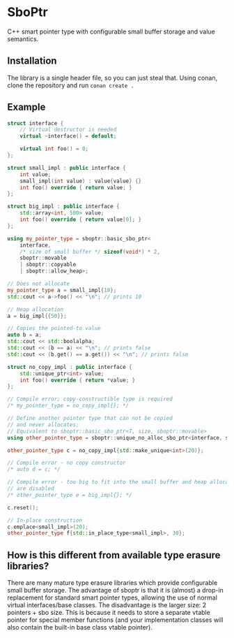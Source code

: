 # SboPtr
C++ smart pointer type with configurable small buffer storage
and value semantics.

## Installation
The library is a single header file, so you can just steal that.
Using conan, clone the repository and run `conan create .`

## Example
```c++
struct interface {
	// Virtual destructor is needed
	virtual ~interface() = default;

	virtual int foo() = 0;
};

struct small_impl : public interface {
	int value;
	small_impl(int value) : value{value} {}
	int foo() override { return value; }
};

struct big_impl : public interface {
	std::array<int, 500> value;
	int foo() override { return value[0]; }
};

using my_pointer_type = sboptr::basic_sbo_ptr<
	interface,
	/* size of small buffer */ sizeof(void*) * 2,
	sboptr::movable
    | sboptr::copyable
    | sboptr::allow_heap>;

// Does not allocate
my_pointer_type a = small_impl{10};
std::cout << a->foo() << "\n"; // prints 10

// Heap allocation
a = big_impl{{50}};

// Copies the pointed-to value
auto b = a;
std::cout << std::boolalpha;
std::cout << (b == a) << "\n"; // prints false
std::cout << (b.get() == a.get()) << "\n"; // prints false

struct no_copy_impl : public interface {
	std::unique_ptr<int> value;
	int foo() override { return *value; }
};

// Compile error; copy-constructible type is required
/* my_pointer_type = no_copy_impl{}; */

// Define another pointer type that can not be copied
// and never allocates;
// Equivalent to sboptr::basic_sbo_ptr<T, size, sboptr::movable>
using other_pointer_type = sboptr::unique_no_alloc_sbo_ptr<interface, sizeof(void*) * 2>;

other_pointer_type c = no_copy_impl{std::make_unique<int>(20)};

// Compile error - no copy constructor
/* auto d = c; */

// Compile error - too big to fit into the small buffer and heap allocations
// are disabled
/* other_pointer_type e = big_impl{}; */

c.reset();

// In-place construction
c.emplace<small_impl>(20);
other_pointer_type f{std::in_place_type<small_impl>, 30};
```

## How is this different from available type erasure libraries?
There are many mature type erasure libraries which provide configurable
small buffer storage. The advantage of sboptr is that it is (almost) a drop-in 
replacement for standard smart pointer types, allowing the use of normal
virtual interfaces/base classes. The disadvantage is the larger size:
2 pointers + sbo size. This is because it needs to store a separate vtable
pointer for special member functions (and your implementation classes
will also contain the built-in base class vtable pointer).
